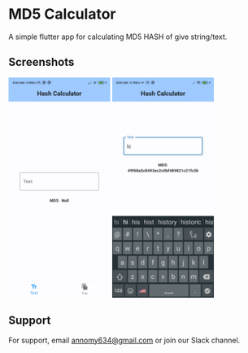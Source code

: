 
# MD5 Calculator
A simple flutter app for calculating MD5 HASH of give string/text.


## Screenshots
![App Screenshot](https://github.com/binod634/Flutter-Hash_Calculator/blob/main/src/Screenshots/flutter_01.png)
![App Screenshot](https://github.com/binod634/Flutter-Hash_Calculator/blob/main/src/Screenshots/flutter_02.png)


## Support

For support, email annomy634@gmail.com or join our Slack channel.
